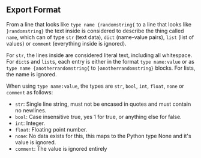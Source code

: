 ## Export Format ##

From a line that looks like `type name {randomstring{` to a line that looks like `}randomstring}` the text inside is
considered to describe the thing called `name`, which can of type `str` (text data), `dict` (name-value pairs), `list`
(list of values) or `comment` (everything inside is ignored).

For `str`, the lines inside are considered literal text, including all whitespace. For `dict`s and `list`s, each entry
is either in the format `type name:value` or as `type name {anotherrandomstring{` to `}anotherrandomstring}` blocks. For
lists, the name is ignored.

When using `type name:value`, the types are `str`, `bool`, `int`, `float`, `none` or `comment` as follows:
- `str`: Single line string, must not be encased in quotes and must contain no newlines.
- `bool`: Case insensitive true, yes 1 for true, or anything else for false.
- `int`: Integer.
- `float`: Floating point number.
- `none`: No data exists for this, this maps to the Python type None and it's value is ignored.
- `comment`: The value is ignored entirely 
